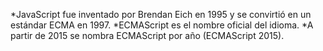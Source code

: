 

*JavaScript fue inventado por Brendan Eich en 1995 y se convirtió en un estándar ECMA en 1997.
*ECMAScript es el nombre oficial del idioma.
*A partir de 2015 se nombra ECMAScript por año (ECMAScript 2015).